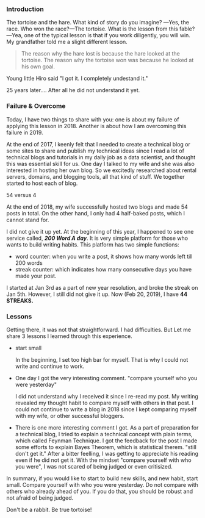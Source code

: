 <!--
.. title: Be true tortoise
.. slug: be-true-tortoise
.. date: 2019-02-28 13:26:32 UTC-08:00
.. tags: 
.. category: 
.. link: 
.. description: 
.. type: text
.. status: draft
-->

### Introduction

The tortoise and the hare. What kind of story do you imagine? —Yes, the race. Who won the race?—The tortoise. What is the lesson from this fable?—Yea, one of the typical lesson is that if you work diligently, you will win. My grandfather told me a slight different lesson. 

> The reason why the hare lost is because the hare looked at the tortoise. The reason why the tortoise won was because he looked at his own goal. 

Young little Hiro said "I got it. I completely undestand it." 

25 years later.... After all he did not understand it yet. 



### Failure & Overcome

Today, I have two things to share with you: one is about my failure of applying this lesson in 2018. Another is about how I am overcoming this failure  in 2019. 

At the end of 2017, I keenly felt that I needed to create a technical blog or some sites to share and publish my technical ideas since I read a lot of technical blogs and tutorials in my daily job as a data scientist, and thought this was essential skill for us. One day I talked to my wife and she was also interested in hosting her own blog. So we excitedly researched about rental servers, domains, and blogging tools, all that kind of stuff. We together started to host each of blog. 

54 versus 4

At the end of 2018, my wife successfully hosted two blogs and made 54 posts in total. On the other hand, I only had 4 half-baked posts, which I cannot stand for. 

I did not give it up yet. At the beginning of this year, I happened to see one service called, ***200 Word A day***. It is very simple platform for those who wants to build writing habits. This platform has two simple functions: 	

* word counter: when you write a post, it shows how many words left till 200 words
* streak counter: which indicates how many consecutive days you have made your post. 

I started at Jan 3rd as a part of new year resolution, and broke the streak on Jan 5th. However, I still did not give it up. Now (Feb 20, 2019), I have **44 STREAKS.**  



### Lessons

Getting there, it was not that straightforward. I had difficulties. But Let me share 3 lessons I learned through this experience. 

- start small

  In the beginning, I set too high bar for myself. That is why I could not write and continue to work.

  

- One day I got the very interesting comment. "compare yourself who you were yesterday"

  I did not understand why I received it since I re-read my post. My writing revealed my thought habit to compare myself with others in that post. I could not continue to write a blog in 2018 since I kept comparing myself with my wife, or other successful bloggers.  

- There is one more interesting comment I got. 
  As a part of preparation for a technical blog, I tried to explain a technical concept with plain terms, which called Feynman Technique. I got the feedback for the post I made some efforts to explain Bayes Theorem, which is statistical therem. "still don't get it." After a bitter feelling, I was getting to appreciate his reading even if he did not get it. With the mindset "compare yourself with who you were", I was not scared of being judged or even critisized.  



In summary, if you would like to start to build new skills, and new habit, start small. Compare yourself with who you were yesterday. Do not compare with others who already ahead of you. If you do that, you should be robust and not afraid of being judged.  

Don't be a rabbit. Be true tortoise!

